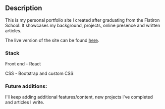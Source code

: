 ## Description

This is my personal portfolio site I created after graduating from the Flatiron School. It showcases my background, projects, online presence and written articles.

The live version of the site can be found [here](https://tunkhine.dev).

### Stack

Front end - React

CSS - Bootstrap and custom CSS

### Future additions: 
I'll keep adding additional features/content, new projects I've completed and articles I write. 
